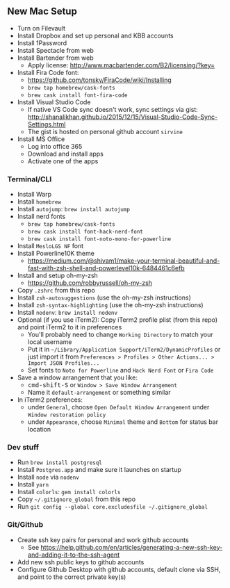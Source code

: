 ## New Mac Setup

* Turn on Filevault
* Install Dropbox and set up personal and KBB accounts
* Install 1Password
* Install Spectacle from web
* Install Bartender from web
  * Apply license: http://www.macbartender.com/B2/licensing/?key=<key>
* Install Fira Code font: 
  * https://github.com/tonsky/FiraCode/wiki/Installing
  * `brew tap homebrew/cask-fonts`
  * `brew cask install font-fira-code`
* Install Visual Studio Code
  * If native VS Code sync doesn't work, sync settings via gist: http://shanalikhan.github.io/2015/12/15/Visual-Studio-Code-Sync-Settings.html
  * The gist is hosted on personal github account `sirvine`
* Install MS Office
  * Log into office 365
  * Download and install apps
  * Activate one of the apps

### Terminal/CLI

* Install Warp
* Install `homebrew`
* Install `autojump`: `brew install autojump`
* Install nerd fonts
  * `brew tap homebrew/cask-fonts`
  * `brew cask install font-hack-nerd-font`
  * `brew cask install font-noto-mono-for-powerline`
* Install `MesloLGS NF` font
* Install Powerline10K theme
  	* https://medium.com/@shivam1/make-your-terminal-beautiful-and-fast-with-zsh-shell-and-powerlevel10k-6484461c6efb
* Install and setup oh-my-zsh
	* https://github.com/robbyrussell/oh-my-zsh
* Copy `.zshrc` from this repo
* Install `zsh-autosuggestions` (use the oh-my-zsh instructions)
* Install `zsh-syntax-highlighting` (use the oh-my-zsh instructions)
* Install `nodenv`: `brew install nodenv`
* Optional (if you use iTerm2): Copy iTerm2 profile plist (from this repo) and point iTerm2 to it in preferences
	* You'll probably need to change `Working Directory` to match your local username
  * Put it in `~/Library/Application Support/iTerm2/DynamicProfiles` or just import it from `Preferences > Profiles > Other Actions... > Import JSON Profiles...`
  * Set fonts to `Noto for Powerline` and `Hack Nerd Font` or `Fira Code`
* Save a window arrangement that you like:
  * <kbd>cmd-shift-S</kbd> or `Window > Save Window Arrangement`
  * Name it `default-arrangement` or something similar
* In iTerm2 preferences:
  * under `General`, choose `Open Default Window Arrangement` under `Window restoration policy`
  * under `Appearance`, choose `Minimal` theme and `Bottom` for status bar location

### Dev stuff

* Run `brew install postgresql`
* Install `Postgres.app` and make sure it launches on startup
* Install `node` via `nodenv`
* Install `yarn`
* Install `colorls`: `gem install colorls`
* Copy `~/.gitignore_global` from this repo
* Run `git config --global core.excludesfile ~/.gitignore_global`

### Git/Github

* Create ssh key pairs for personal and work github accounts
	* See https://help.github.com/en/articles/generating-a-new-ssh-key-and-adding-it-to-the-ssh-agent
* Add new ssh public keys to github accounts
* Configure Github Desktop with github accounts, default clone via SSH, and point to the correct private key(s)
